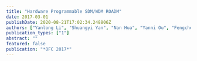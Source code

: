 ```yaml
---
title: "Hardware Programmable SDM/WDM ROADM"
date: 2017-03-01
publishDate: 2020-08-21T17:02:34.248806Z
authors: ["Yanlong Li", "Shuangyi Yan", "Nan Hua", "Yanni Ou", "Fengchen Qian", "Reza Nejabati", "Dimitra Simeonidou", "Xiaoping Zheng"]
publication_types: ["1"]
abstract: ""
featured: false
publication: "*OFC 2017*"
---
```



